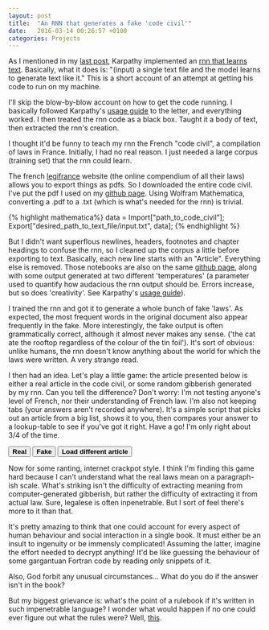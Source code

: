 ```yaml
---
layout: post
title:  "An RNN that generates a fake 'code civil'"
date:   2016-03-14 00:26:57 +0100
categories: Projects
---
```

As I mentioned in my [last post], Karpathy implemented an [rnn that learns text]. 
Basically, what it does is: "(input) a single text file and the model learns to generate text like it."
This is a short account of an attempt at getting his code to run on my machine.

I'll skip the blow-by-blow account on how to get the code running. I basically followed Karpathy's [usage guide] 
to the letter, and everything worked.
I then treated the rnn code as a black box. Taught it a body of text, then extracted the rnn's creation.

I thought it'd be funny to teach my rnn the French "code civil", a compilation of laws in France.
Initially, I had no real reason. I just needed a large corpus (training set) that the rnn could learn.

The french [legifrance] website (the online compendium of all their laws) allows you to export things
as pdfs. So I downloaded the entire code civil. I've put the pdf I used on my [github page].
Using Wolfram Mathematica, converting a .pdf to a .txt (which is what's needed for the rnn) is trivial.

{% highlight mathematica%}
data = Import["path_to_code_civil"];
Export["desired_path_to_text_file/input.txt", data];
{% endhighlight %}

But I didn't want superflous newlines, headers, footnotes and chapter headings to confuse the rnn, 
so I cleaned up the corpus a little before exporting to text. 
Basically, each new line starts with an "Article". 
Everything else is removed.
Those notebooks are also on the same [github page], along with some output generated at two different 'temperatures' 
(a parameter used to quantify how audacious the rnn output should be. Errors increase, but so does 'creativity'. 
See Karpathy's [usage guide]). 

I trained the rnn and got it to generate a whole bunch of fake 'laws'.
As expected, the most frequent words in the original document also appear frequently in the fake. 
More interestingly, the fake output is often grammatically correct, although it almost never makes any sense.
('the cat ate the rooftop regardless of the colour of the tin foil'). 
It's sort of obvious: unlike humans, the rnn doesn't know anything about the world for which the laws were written.
A very strange read.

I then had an idea.
Let's play a little game: the article presented below is either a real article in the code civil, 
or some random gibberish generated by my rnn. Can you tell the difference? 
Don't worry: I'm not testing anyone's level of French, nor their understanding of French law.
I'm also not keeping tabs (your answers aren't recorded anywhere).
It's a simple script that picks out an article from a big list, shows it to you, 
then compares your answer to a lookup-table to see if you've got it right.
Have a go! I'm only right about 3/4 of the time. 

<em><b><i>
<script src="https://code.jquery.com/jquery-1.10.2.js">
Access-Control-Allow-Origin: 'https://github.com'
</script>
<script type='text/javascript' src='/ccQuiz/ccQuiz.js'>
</script>
<script>
SelectNewEntry();
var sentence = GetSentence();
document.write(sentence);
</script>
</i></b></em>

<button type="button" onclick="UserRealClick();"><b>Real</b></button>
<button type="button" onclick="UserFakeClick();"><b>Fake</b></button>
<button type="button" onclick="ReloadPage();"><b>Load different article</b></button>

<script>
function ReloadPage() {
location.reload();
}
function UserRealClick() {
    var isTrue = CheckIfTrue();
    if(isTrue == 1)
    {
        alert("Congratulations! It is a real article in the Code Civil.")
    }
    else
    {
        alert("Sorry, that one was made up by the rnn.")
    }
    ReloadPage();
}
function UserFakeClick() {
        var isTrue = CheckIfTrue();
    if(isTrue == 1)
    {
        alert("Nope! That's actually a real article in the code civil.")
    }
    else
    {
        alert("Correct. That was a dummy.")
    }
    ReloadPage();
}
</script> 

Now for some ranting, internet crackpot style.
I think I'm finding this game hard because I can't understand what the real laws mean on a paragraph-ish scale.
What's striking isn't the difficulty of extracting meaning from computer-generated gibberish, 
but rather the difficulty of extracting it from actual law.
Sure, legalese is often inpenetrable. But I sort of feel there's more to it than that.

It's pretty amazing to think that one could account for every aspect of human behaviour and social interaction in a single book. 
It must either be an insult to ingenuity or be immensly complicated! 
Assuming the latter, imagine the effort needed to decrypt anything! 
It'd be like guessing the behaviour of some gargantuan Fortran code by reading only snippets of it.

Also, God forbit any unusual circumstances... What do you do if the answer isn't in the book?

But my biggest grievance is: what's the point of a rulebook if it's written in such impenetrable language?
I wonder what would happen if no one could ever figure out what the rules were? Well, [this].

[last post]: /projects/2016/02/26/iChopin.html
[rnn that learns text]: https://github.com/karpathy/char-rnn
[usage guide]: https://github.com/karpathy/char-rnn
[legifrance]: http://www.legifrance.gouv.fr
[github page]: https://github.com/Stok/CCGenerator
[this]: https://en.wikipedia.org/wiki/The_Trial
